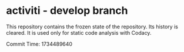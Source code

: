 # activiti - develop branch

This repository contains the frozen state of the repository.
Its history is cleared. It is used only for static code
analysis with Codacy.

Commit Time: 1734489640